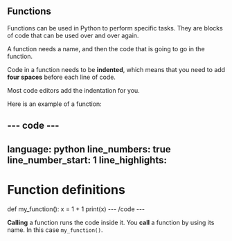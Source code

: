 <h2 class="c-project-heading--explainer">Functions</h2>

Functions can be used in Python to perform specific tasks. They are blocks of code that can be used over and over again.

A function needs a name, and then the code that is going to go in the function.

Code in a function needs to be **indented**, which means that you need to add **four spaces** before each line of code.

Most code editors add the indentation for you.

Here is an example of a function:

## --- code ---

language: python
line_numbers: true
line_number_start: 1
line_highlights:
-------------------------------------

# Function definitions

def my_function():
x = 1 + 1
print(x)
\--- /code ---

<div class="c-project-callout c-project-callout--tip">

**Calling** a function runs the code inside it. You **call** a function by using its name. In this case `my_function()`.

</div>
